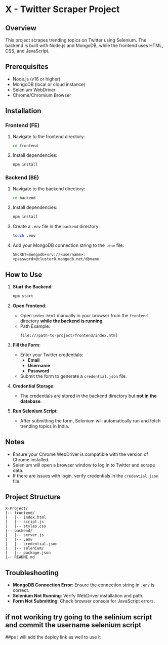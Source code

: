 # X - Twitter Scraper Project

## Overview
This project scrapes trending topics on Twitter using Selenium. The backend is built with Node.js and MongoDB, while the frontend uses HTML, CSS, and JavaScript.

## Prerequisites
- Node.js (v16 or higher)
- MongoDB (local or cloud instance)
- Selenium WebDriver
- Chrome/Chromium Browser

## Installation
### Frontend (FE)
1. Navigate to the frontend directory:
   ```bash
   cd frontend
   ```
2. Install dependencies:
   ```bash
   npm install
   ```

### Backend (BE)
1. Navigate to the backend directory:
   ```bash
   cd backend
   ```
2. Install dependencies:
   ```bash
   npm install
   ```
3. Create a `.env` file in the `backend` directory:
   ```bash
   touch .env
   ```
4. Add your MongoDB connection string to the `.env` file:
   ```
   SECRET=mongodb+srv://<username>:<password>@cluster0.mongodb.net/dbname
   ```

## How to Use
1. **Start the Backend**:
   ```bash
   npm start
   ```
2. **Open Frontend**:
   - Open `index.html` manually in your browser from the `frontend` directory **while the backend is running**.
   - Path Example: 
     ```
     file:///path-to-project/frontend/index.html
     ```
3. **Fill the Form**:
   - Enter your Twitter credentials:
     - **Email**
     - **Username**
     - **Password**
   - Submit the form to generate a `credential.json` file.

4. **Credential Storage**:
   - The credentials are stored in the backend directory but **not in the database**.

5. **Run Selenium Script**:
   - After submitting the form, Selenium will automatically run and fetch trending topics in India.

## Notes
- Ensure your Chrome WebDriver is compatible with the version of Chrome installed.
- Selenium will open a browser window to log in to Twitter and scrape data.
- If there are issues with login, verify credentials in the `credential.json` file.

## Project Structure
```
X-Project/
|-- frontend/
|   |-- index.html
|   |-- script.js
|   |-- styles.css
|-- backend/
|   |-- server.js
|   |-- .env
|   |-- credential.json
|   |-- selenium/
|   |-- package.json
|-- README.md
```

## Troubleshooting
- **MongoDB Connection Error**: Ensure the connection string in `.env` is correct.
- **Selenium Not Running**: Verify WebDriver installation and path.
- **Form Not Submitting**: Check browser console for JavaScript errors.

## if not woriking try going to the selinium script and commit the username selenium script 

##ps i will add the deploy link as well to use it 

